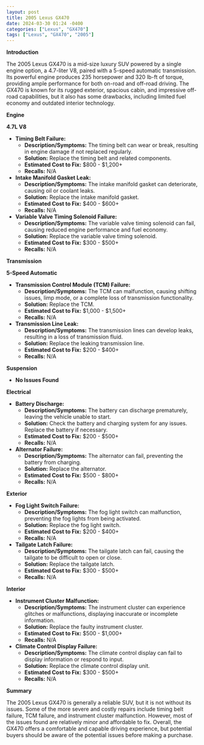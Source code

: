 ```yaml
---
layout: post
title: 2005 Lexus GX470
date: 2024-03-30 01:24 -0400
categories: ["Lexus", "GX470"]
tags: ["Lexus", "GX470", "2005"]
---
```

**Introduction**

The 2005 Lexus GX470 is a mid-size luxury SUV powered by a single engine option, a 4.7-liter V8, paired with a 5-speed automatic transmission. Its powerful engine produces 235 horsepower and 320 lb-ft of torque, providing ample performance for both on-road and off-road driving. The GX470 is known for its rugged exterior, spacious cabin, and impressive off-road capabilities, but it also has some drawbacks, including limited fuel economy and outdated interior technology.

**Engine**

**4.7L V8**

* **Timing Belt Failure:**
    * **Description/Symptoms:** The timing belt can wear or break, resulting in engine damage if not replaced regularly.
    * **Solution:** Replace the timing belt and related components.
    * **Estimated Cost to Fix:** $800 - $1,200+
    * **Recalls:** N/A
* **Intake Manifold Gasket Leak:**
    * **Description/Symptoms:** The intake manifold gasket can deteriorate, causing oil or coolant leaks.
    * **Solution:** Replace the intake manifold gasket.
    * **Estimated Cost to Fix:** $400 - $600+
    * **Recalls:** N/A
* **Variable Valve Timing Solenoid Failure:**
    * **Description/Symptoms:** The variable valve timing solenoid can fail, causing reduced engine performance and fuel economy.
    * **Solution:** Replace the variable valve timing solenoid.
    * **Estimated Cost to Fix:** $300 - $500+
    * **Recalls:** N/A

**Transmission**

**5-Speed Automatic**

* **Transmission Control Module (TCM) Failure:**
    * **Description/Symptoms:** The TCM can malfunction, causing shifting issues, limp mode, or a complete loss of transmission functionality.
    * **Solution:** Replace the TCM.
    * **Estimated Cost to Fix:** $1,000 - $1,500+
    * **Recalls:** N/A
* **Transmission Line Leak:**
    * **Description/Symptoms:** The transmission lines can develop leaks, resulting in a loss of transmission fluid.
    * **Solution:** Replace the leaking transmission line.
    * **Estimated Cost to Fix:** $200 - $400+
    * **Recalls:** N/A

**Suspension**

* **No Issues Found**

**Electrical**

* **Battery Discharge:**
    * **Description/Symptoms:** The battery can discharge prematurely, leaving the vehicle unable to start.
    * **Solution:** Check the battery and charging system for any issues. Replace the battery if necessary.
    * **Estimated Cost to Fix:** $200 - $500+
    * **Recalls:** N/A
* **Alternator Failure:**
    * **Description/Symptoms:** The alternator can fail, preventing the battery from charging.
    * **Solution:** Replace the alternator.
    * **Estimated Cost to Fix:** $500 - $800+
    * **Recalls:** N/A

**Exterior**

* **Fog Light Switch Failure:**
    * **Description/Symptoms:** The fog light switch can malfunction, preventing the fog lights from being activated.
    * **Solution:** Replace the fog light switch.
    * **Estimated Cost to Fix:** $200 - $400+
    * **Recalls:** N/A
* **Tailgate Latch Failure:**
    * **Description/Symptoms:** The tailgate latch can fail, causing the tailgate to be difficult to open or close.
    * **Solution:** Replace the tailgate latch.
    * **Estimated Cost to Fix:** $300 - $500+
    * **Recalls:** N/A

**Interior**

* **Instrument Cluster Malfunction:**
    * **Description/Symptoms:** The instrument cluster can experience glitches or malfunctions, displaying inaccurate or incomplete information.
    * **Solution:** Replace the faulty instrument cluster.
    * **Estimated Cost to Fix:** $500 - $1,000+
    * **Recalls:** N/A
* **Climate Control Display Failure:**
    * **Description/Symptoms:** The climate control display can fail to display information or respond to input.
    * **Solution:** Replace the climate control display unit.
    * **Estimated Cost to Fix:** $300 - $500+
    * **Recalls:** N/A

**Summary**

The 2005 Lexus GX470 is generally a reliable SUV, but it is not without its issues. Some of the more severe and costly repairs include timing belt failure, TCM failure, and instrument cluster malfunction. However, most of the issues found are relatively minor and affordable to fix. Overall, the GX470 offers a comfortable and capable driving experience, but potential buyers should be aware of the potential issues before making a purchase.
